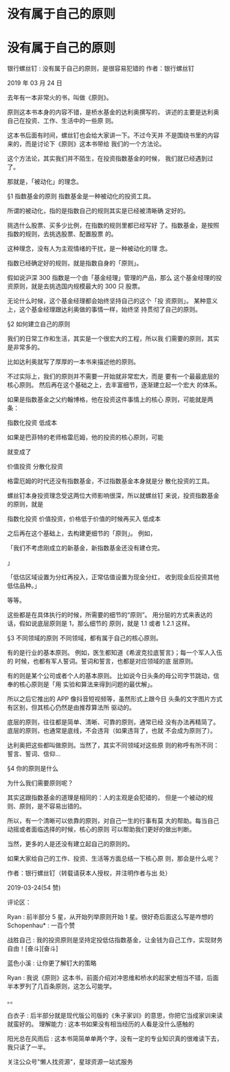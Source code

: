 # 没有属于自己的原则

# 没有属于自己的原则

银行螺丝钉 : 没有属于自己的原则，是很容易犯错的 作者：银行螺丝钉

2019 年 03 月 24 日

去年有一本非常火的书，叫做《原则》。

原则这本书本身的内容不错，是桥水基金的达利奥撰写的， 讲述的主要是达利奥自己在投资、工作、生活中的一些原 则。

这本书后面有时间，螺丝钉也会给大家讲一下。不过今天并 不是围绕书里的内容来的，而是讨论下《原则》这本书带给 我们的一个方法论。

这个方法论，其实我们并不陌生，在投资指数基金的时候， 我们就已经遇到过了。

那就是，「被动化」的理念。

§1 指数基金的原则 指数基金是一种被动化的投资工具。

所谓的被动化，指的是指数自己的规则其实是已经被清晰确 定好的。

挑选什么股票、买多少比例，在指数的规则里都已经写好 了。指数基金，是按照指数的规则，去挑选股票、配置股票 的。

这种理念，没有人为主观情绪的干扰，是一种被动化的理 念。

指数已经确定好的规则，就是指数自身的「原则」。

假如说沪深 300 指数是一个由「基金经理」管理的产品，那么 这个基金经理的投资原则，就是去挑选国内规模最大的 300 只 股票。

无论什么时候，这个基金经理都会始终坚持自己的这个「投 资原则」。 某种意义上，这个基金经理跟达利奥做的事情一样，始终坚 持贯彻了自己的原则。

§2 如何建立自己的原则

我们的日常工作和生活，其实是一个很宏大的工程，所以我 们需要的原则，其实是非常多的。

比如达利奥就写了厚厚的一本书来描述他的原则。

不过实际上，我们的原则并不需要一开始就非常宏大，而是 要有一个最最底层的核心原则。 然后再在这个基础之上，去丰富细节，逐渐建立起一个宏大 的体系。

如果是指数基金之父约翰博格，他在投资这件事情上的核心 原则，可能就是两条：

指数化投资 低成本

如果是巴菲特的老师格雷厄姆，他的投资的核心原则，可能

就变成了

价值投资 分散化投资

格雷厄姆的时代还没有指数基金，不过指数基金本身就是分 散化投资的工具。

螺丝钉本身投资理念受这两位大师影响很深，所以就螺丝钉 来说，投资指数基金的原则，就是

指数化投资 价值投资，价格低于价值的时候再买入 低成本

之后再在这个基础上，去构建更细节的「原则」。 例如，

「我们不考虑刚成立的新基金，新指数基金还没有建仓完。

」

「低估区域设置为分红再投入，正常估值设置为现金分红， 收到现金后投资其他低估品种。」

等等。

这些都是在具体执行的时候，所需要的细节的“原则”。 用分层的方式来表达的话，假如说底层原则是 1，那么细节的 原则，就是 1.1 或者 1.2.1 这样。

§3 不同领域的原则 不同领域，都有属于自己的核心原则。

有的是行业的基本原则。 例如，医生都知道《希波克拉底誓言》；每一个军人入伍的 时候，也都有军人誓词。誓词和誓言，也都是对应领域的底 层原则。

有的则是某个公司或者个人的基本原则。 比如说今日头条的母公司字节跳动，信奉的核心原则是「用 实验和算法来得到问题的最优解」。

所以之后它推出的 APP 像抖音短视频等，虽然形式上跟今日 头条的文字图片方式有区别，但其核心仍然是由推荐算法所 驱动的。

底层的原则，往往都是简单、清晰、可靠的原则，通常已经 没有办法再精简了。 底层的原则，也通常是底线，不会违背（如果违背了，也就 不会成为原则了）。

达利奥把这些都叫做原则。当然了，其实不同领域对这些原 则的称呼有所不同：誓言、誓词、信仰...

§4 你的原则是什么

为什么我们需要原则呢？

其实这跟指数基金的道理是相同的：人的主观是会犯错的， 但是一个被动的规则、原则，是不容易出错的。

所以，有一个清晰可以依靠的原则，对自己一生的行事有莫 大的帮助。每当自己动摇或者面临选择的时候，核心的原则 可以帮助我们更好的做出判断。

当然，更多的人是还没有建立起自己的原则的。

如果大家给自己的工作、投资、生活等方面总结一下核心原 则，那会是什么呢？

作者：银行螺丝钉（转载请获本人授权，并注明作者与出 处）

2019-03-24(54 赞)

评论区：

Ryan : 前半部分 5 星，从开始列举原则开始 1 星。很好奇后面这么写是咋想的 Schopenhau* : 一百个赞

战胜自己 : 我的投资原则是坚持定投低估指数基金，让金钱为自己工作，实现财务自由！[奋斗][奋斗]

蓝色小溪 : 让你更了解钉大的策略

Ryan : 我说《原则》这本书，前面介绍对冲思维和桥水的起家史相当不错，后面半本罗列了几百条原则，这怎么可能学。

。。

白衣子 : 后半部分就是现代版公司版的《朱子家训》的意思，你把它当成家训来读就蛮好的。 理解能力 : 这本书如果没有相当经历的人看是没什么感触的

阳光总在风雨后 : 这本书简简单单两个字，没有一定的专业知识真的很难读下去，我只读了一半。

关注公众号"懒人找资源"，星球资源一站式服务